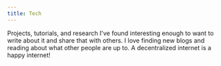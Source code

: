 ```yaml
---
title: Tech
---
```


Projects, tutorials, and research I've found interesting enough to want to write
about it and share that with others. I love finding new blogs and reading about
what other people are up to. A decentralized internet is a happy internet!
